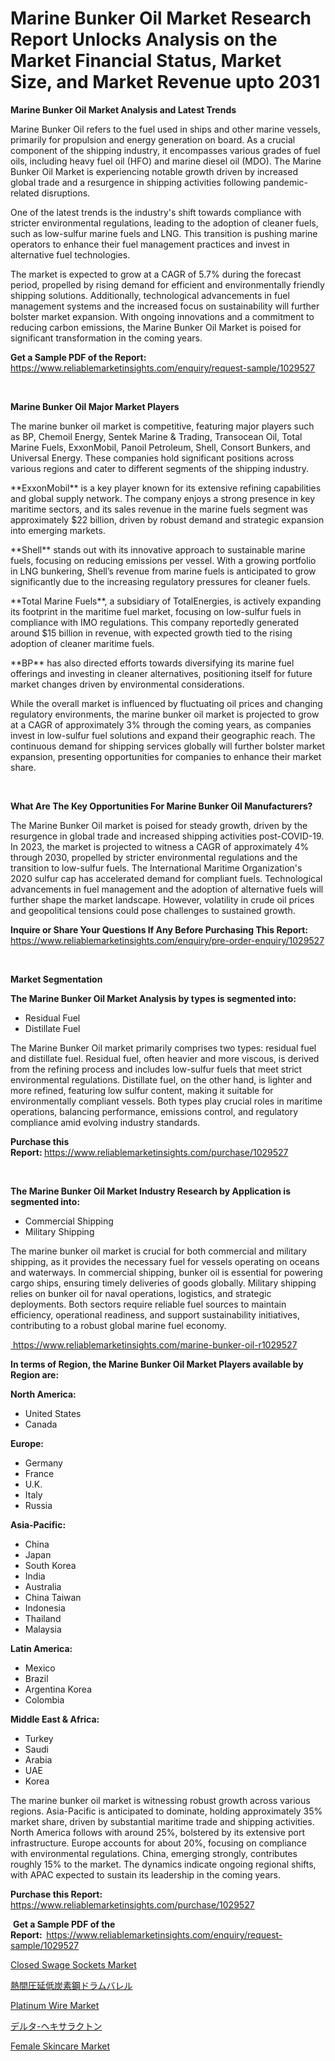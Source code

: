 <p><h1>Marine Bunker Oil Market Research Report Unlocks Analysis on the Market Financial Status, Market Size, and Market Revenue upto 2031</h1></p><p><strong>Marine Bunker Oil Market Analysis and Latest Trends</strong></p>
<p><p>Marine Bunker Oil refers to the fuel used in ships and other marine vessels, primarily for propulsion and energy generation on board. As a crucial component of the shipping industry, it encompasses various grades of fuel oils, including heavy fuel oil (HFO) and marine diesel oil (MDO). The Marine Bunker Oil Market is experiencing notable growth driven by increased global trade and a resurgence in shipping activities following pandemic-related disruptions. </p><p>One of the latest trends is the industry's shift towards compliance with stricter environmental regulations, leading to the adoption of cleaner fuels, such as low-sulfur marine fuels and LNG. This transition is pushing marine operators to enhance their fuel management practices and invest in alternative fuel technologies. </p><p>The market is expected to grow at a CAGR of 5.7% during the forecast period, propelled by rising demand for efficient and environmentally friendly shipping solutions. Additionally, technological advancements in fuel management systems and the increased focus on sustainability will further bolster market expansion. With ongoing innovations and a commitment to reducing carbon emissions, the Marine Bunker Oil Market is poised for significant transformation in the coming years.</p></p>
<p><strong>Get a Sample PDF of the Report:&nbsp;</strong> <a href="https://www.reliablemarketinsights.com/enquiry/request-sample/1029527">https://www.reliablemarketinsights.com/enquiry/request-sample/1029527</a></p>
<p>&nbsp;</p>
<p><strong>Marine Bunker Oil Major Market Players</strong></p>
<p><p>The marine bunker oil market is competitive, featuring major players such as BP, Chemoil Energy, Sentek Marine & Trading, Transocean Oil, Total Marine Fuels, ExxonMobil, Panoil Petroleum, Shell, Consort Bunkers, and Universal Energy. These companies hold significant positions across various regions and cater to different segments of the shipping industry.</p><p>**ExxonMobil** is a key player known for its extensive refining capabilities and global supply network. The company enjoys a strong presence in key maritime sectors, and its sales revenue in the marine fuels segment was approximately $22 billion, driven by robust demand and strategic expansion into emerging markets.</p><p>**Shell** stands out with its innovative approach to sustainable marine fuels, focusing on reducing emissions per vessel. With a growing portfolio in LNG bunkering, Shell’s revenue from marine fuels is anticipated to grow significantly due to the increasing regulatory pressures for cleaner fuels.</p><p>**Total Marine Fuels**, a subsidiary of TotalEnergies, is actively expanding its footprint in the maritime fuel market, focusing on low-sulfur fuels in compliance with IMO regulations. This company reportedly generated around $15 billion in revenue, with expected growth tied to the rising adoption of cleaner maritime fuels.</p><p>**BP** has also directed efforts towards diversifying its marine fuel offerings and investing in cleaner alternatives, positioning itself for future market changes driven by environmental considerations.</p><p>While the overall market is influenced by fluctuating oil prices and changing regulatory environments, the marine bunker oil market is projected to grow at a CAGR of approximately 3% through the coming years, as companies invest in low-sulfur fuel solutions and expand their geographic reach. The continuous demand for shipping services globally will further bolster market expansion, presenting opportunities for companies to enhance their market share.</p></p>
<p>&nbsp;</p>
<p><strong>What Are The Key Opportunities For Marine Bunker Oil Manufacturers?</strong></p>
<p><p>The Marine Bunker Oil market is poised for steady growth, driven by the resurgence in global trade and increased shipping activities post-COVID-19. In 2023, the market is projected to witness a CAGR of approximately 4% through 2030, propelled by stricter environmental regulations and the transition to low-sulfur fuels. The International Maritime Organization's 2020 sulfur cap has accelerated demand for compliant fuels. Technological advancements in fuel management and the adoption of alternative fuels will further shape the market landscape. However, volatility in crude oil prices and geopolitical tensions could pose challenges to sustained growth.</p></p>
<p><strong>Inquire or Share Your Questions If Any Before Purchasing This Report:</strong> <a href="https://www.reliablemarketinsights.com/enquiry/pre-order-enquiry/1029527">https://www.reliablemarketinsights.com/enquiry/pre-order-enquiry/1029527</a></p>
<p>&nbsp;</p>
<p><strong>Market Segmentation</strong></p>
<p><strong>The Marine Bunker Oil Market Analysis by types is segmented into:</strong></p>
<p><ul><li>Residual Fuel</li><li>Distillate Fuel</li></ul></p>
<p><p>The Marine Bunker Oil market primarily comprises two types: residual fuel and distillate fuel. Residual fuel, often heavier and more viscous, is derived from the refining process and includes low-sulfur fuels that meet strict environmental regulations. Distillate fuel, on the other hand, is lighter and more refined, featuring low sulfur content, making it suitable for environmentally compliant vessels. Both types play crucial roles in maritime operations, balancing performance, emissions control, and regulatory compliance amid evolving industry standards.</p></p>
<p><strong>Purchase this Report:&nbsp;</strong><a href="https://www.reliablemarketinsights.com/purchase/1029527">https://www.reliablemarketinsights.com/purchase/1029527</a></p>
<p>&nbsp;</p>
<p><strong>The Marine Bunker Oil Market Industry Research by Application is segmented into:</strong></p>
<p><ul><li>Commercial Shipping</li><li>Military Shipping</li></ul></p>
<p><p>The marine bunker oil market is crucial for both commercial and military shipping, as it provides the necessary fuel for vessels operating on oceans and waterways. In commercial shipping, bunker oil is essential for powering cargo ships, ensuring timely deliveries of goods globally. Military shipping relies on bunker oil for naval operations, logistics, and strategic deployments. Both sectors require reliable fuel sources to maintain efficiency, operational readiness, and support sustainability initiatives, contributing to a robust global marine fuel economy.</p></p>
<p><a href="https://www.reliablemarketinsights.com/marine-bunker-oil-r1029527">&nbsp;https://www.reliablemarketinsights.com/marine-bunker-oil-r1029527</a></p>
<p><strong>In terms of Region, the Marine Bunker Oil Market Players available by Region are:</strong></p>
<p>
    <p> <strong> North America: </strong>
        <ul>
            <li>United States</li>
            <li>Canada</li>
        </ul>
        </p> 
    <p> <strong> Europe: </strong>
        <ul>
            <li>Germany</li>
            <li>France</li>
            <li>U.K.</li>
            <li>Italy</li>
            <li>Russia</li>
        </ul>
        </p> 
    <p> <strong> Asia-Pacific: </strong>
        <ul>
            <li>China</li>
            <li>Japan</li>
            <li>South Korea</li>
            <li>India</li>
            <li>Australia</li>
            <li>China Taiwan</li>
            <li>Indonesia</li>
            <li>Thailand</li>
            <li>Malaysia</li>
        </ul>
        </p> 
    <p> <strong> Latin America: </strong>
        <ul>
            <li>Mexico</li>
            <li>Brazil</li>
            <li>Argentina Korea</li>
            <li>Colombia</li>
        </ul>
        </p> 
    <p> <strong> Middle East & Africa: </strong>
        <ul>
            <li>Turkey</li>
            <li>Saudi</li>
            <li>Arabia</li>
            <li>UAE</li>
            <li>Korea</li>
        </ul>
    </p>
    </p>
<p><p>The marine bunker oil market is witnessing robust growth across various regions. Asia-Pacific is anticipated to dominate, holding approximately 35% market share, driven by substantial maritime trade and shipping activities. North America follows with around 25%, bolstered by its extensive port infrastructure. Europe accounts for about 20%, focusing on compliance with environmental regulations. China, emerging strongly, contributes roughly 15% to the market. The dynamics indicate ongoing regional shifts, with APAC expected to sustain its leadership in the coming years.</p></p>
<p><strong>Purchase this Report: </strong><a href="https://www.reliablemarketinsights.com/purchase/1029527">https://www.reliablemarketinsights.com/purchase/1029527</a></p>
<p>&nbsp;<strong>Get a Sample PDF of the Report:&nbsp;&nbsp;</strong><a href="https://www.reliablemarketinsights.com/enquiry/request-sample/1029527">https://www.reliablemarketinsights.com/enquiry/request-sample/1029527</a></p>
<p><strong></strong></p>
<p><p><a href="https://www.linkedin.com/pulse/closed-swage-sockets-market-overview-global-trends-future-zfshe?trackingId=tmEFCvr1TGiruuqbZkGdeA%3D%3D">Closed Swage Sockets Market</a></p><p><a href="https://medium.com/@uyjtuy6/hot-rolled-low-carbon-steel-drum-barrel-38d470685650">熱間圧延低炭素鋼ドラムバレル</a></p><p><a href="https://issuu.com/reportprime-2/docs/platinum-wire-market-size-2030.pptx_3a57fd62e06050">Platinum Wire Market</a></p><p><a href="https://medium.com/@mayeuwjvassey/delta-hexalactone-market-%E3%81%AE%E3%82%B0%E3%83%AD%E3%83%BC%E3%83%90%E3%83%AB%E5%B8%82%E5%A0%B4%E6%A6%82%E8%A6%81%E3%81%AF-%E4%B8%96%E7%95%8C%E3%81%8A%E3%82%88%E3%81%B3%E4%B8%BB%E8%A6%81%E5%B8%82%E5%A0%B4%E3%81%AB%E3%81%8A%E3%81%91%E3%82%8B%E6%A5%AD%E7%95%8C%E3%81%AB%E5%BD%B1%E9%9F%BF%E3%82%92%E4%B8%8E%E3%81%88%E3%82%8B%E4%B8%BB%E8%A6%81%E3%81%AA%E3%83%88%E3%83%AC%E3%83%B3%E3%83%89%E3%81%AB%E3%81%A4%E3%81%84%E3%81%A6-%E7%8B%AC%E8%87%AA%E3%81%AE%E8%A6%96%E7%82%B9%E3%82%92%E6%8F%90%E4%BE%9B%E3%81%97%E3%81%BE%E3%81%99-6e50a6ebb440">デルタ-ヘキサラクトン</a></p><p><a href="https://medium.com/@peach7904/the-global-female-skincare-market-identifies-drivers-restraints-opportunities-and-trends-dc42cc95fbd4">Female Skincare Market</a></p></p>